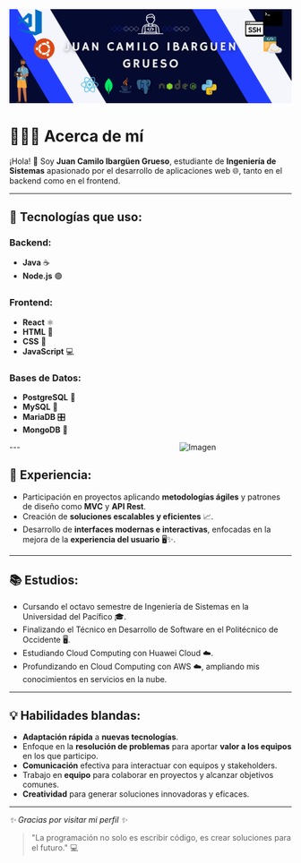 <html>
<img src="https://github.com/camilo0999/camilo0999/blob/main/gallery.png" />

# 👨🏻‍💻 Acerca de mí

¡Hola! 👋 Soy **Juan Camilo Ibargüen Grueso**, estudiante de **Ingeniería de Sistemas** apasionado por el desarrollo de aplicaciones web 🌐, tanto en el backend como en el frontend.

---

  


## 🌟 Tecnologías que uso:

### Backend:
- **Java** ☕
- **Node.js** 🟢

### Frontend:
- **React** ⚛️
- **HTML** 📝
- **CSS** 🎨
- **JavaScript** 💻

### Bases de Datos:
- **PostgreSQL** 🐘
- **MySQL** 🐬
- **MariaDB** 🎛️
- **MongoDB** 🍃
<img src="URL_DE_LA_IMAGEN" alt="Imagen" style="float: right; margin-left: 20px;" width="200px"/>
---

## 🚀 Experiencia:

- Participación en proyectos aplicando **metodologías ágiles** y patrones de diseño como **MVC** y **API Rest**.
- Creación de **soluciones escalables y eficientes** 📈.
- Desarrollo de **interfaces modernas e interactivas**, enfocadas en la mejora de la **experiencia del usuario** 🖥️✨.

---

## 📚 Estudios:
- Cursando el octavo semestre de Ingeniería de Sistemas en la Universidad del Pacífico 🎓.
- Finalizando el Técnico en Desarrollo de Software en el Politécnico de Occidente 🖥️.
- Estudiando Cloud Computing con Huawei Cloud ☁️.
- Profundizando en Cloud Computing con AWS ☁️, ampliando mis conocimientos en servicios en la nube.

---

## 💡 Habilidades blandas:
- **Adaptación rápida** a **nuevas tecnologías**.
- Enfoque en la **resolución de problemas** para aportar **valor a los equipos** en los que participo.
- **Comunicación** efectiva para interactuar con equipos y stakeholders.
- Trabajo en **equipo** para colaborar en proyectos y alcanzar objetivos comunes.
- **Creatividad** para generar soluciones innovadoras y eficaces.

---

_✨ Gracias por visitar mi perfil ✨_

> "La programación no solo es escribir código, es crear soluciones para el futuro." 💻
</html>
